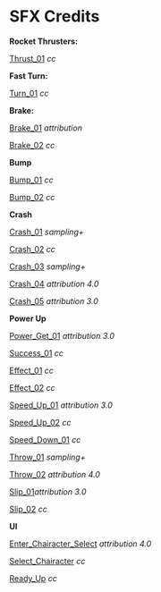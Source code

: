 # SFX Credits

**Rocket Thrusters:**

[Thrust_01](https://freesound.org/people/Zovex/sounds/237974/) *cc*

**Fast Turn:**

[Turn_01](https://freesound.org/people/RutgerMuller/sounds/104026/) *cc*

**Brake:**

[Brake_01](https://freesound.org/people/Medartimus/sounds/217542/) *attribution*

[Brake_02](https://freesound.org/people/brunoboselli/sounds/457294/) *cc*

**Bump**

[Bump_01](https://freesound.org/people/Kane53126/sounds/257928/) *cc*

[Bump_02](https://freesound.org/people/Macif/sounds/207824/) *cc*

**Crash**

[Crash_01](https://freesound.org/people/pauliep83/sounds/33675/) *sampling+*

[Crash_02](https://freesound.org/people/squareal/sounds/237375/) *cc*

[Crash_03](https://freesound.org/people/Rock%20Savage/sounds/59263/) *sampling+*

[Crash_04](https://freesound.org/people/sandyrb/sounds/95078/) *attribution 4.0*

[Crash_05](https://freesound.org/people/CGEffex/sounds/99960/) *attribution 3.0*

**Power Up**

[Power_Get_01](https://freesound.org/people/TreasureSounds/sounds/332629/) *attribution 3.0*

[Success_01](https://freesound.org/people/GabrielAraujo/sounds/242501/) *cc*

[Effect_01](https://freesound.org/people/Breviceps/sounds/453388/) *cc*

[Effect_02](https://freesound.org/people/suntemple/sounds/253172/) *cc*

[Speed_Up_01](https://freesound.org/people/original_sound/sounds/376817/) *attribution 3.0*

[Speed_Up_02](https://freesound.org/people/Eponn/sounds/420998/) *cc*

[Speed_Down_01](https://freesound.org/people/Distanttone/sounds/231278/) *cc*

[Throw_01](https://freesound.org/people/Pogotron/sounds/60835/) *sampling+*

[Throw_02](https://freesound.org/people/copyc4t/sounds/214898/) *attribution 4.0*

[Slip_01](https://freesound.org/people/fordps3/sounds/533233/)*attribution 3.0*

[Slip_02](https://freesound.org/people/WannyManny/sounds/609936/) *cc*

**UI**

[Enter_Chairacter_Select](https://freesound.org/people/JustinBW/sounds/80921/) *attribution 4.0*

[Select_Chairacter](https://freesound.org/people/dland/sounds/320181/) *cc*

[Ready_Up](https://freesound.org/people/Leszek_Szary/sounds/171671/) *cc*

